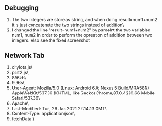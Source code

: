 ## Debugging ##
1. The two integers are store as string, and when doing result=num1+num2 it is just concatenate the two strings instead of addition\
2. I changed the line "result=num1+num2" by parseInt the two variables num1, num2 in order to perform the opreation of addition between two integers. Also see the fixed screenshot

## Network Tab ##
1. citylots.js\
2. part2.js\
3. 896kb\
4. 9.96s\
5. User-Agent: Mozilla/5.0 (Linux; Android 6.0; Nexus 5 Build/MRA58N) AppleWebKit/537.36 (KHTML, like Gecko) Chrome/87.0.4280.66 Mobile Safari/537.36\
6. Apache\
7. Last-Modified: Tue, 26 Jan 2021 22:14:13 GMT\
8. Content-Type: application/json\
9. fetchData()
